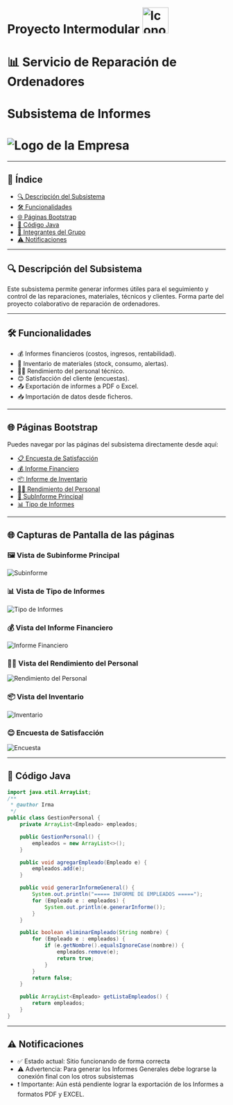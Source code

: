 # Proyecto Intermodular <img src="LogoEmpresa.png" alt="Icono" width="60"/>

# 📊 Servicio de Reparación de Ordenadores  

# Subsistema de Informes 

# ![Logo de la Empresa](https://github.com/wendolin-byte/Informes-Sistema-de-Reparaciones/blob/main/logo-informes.jpg?raw=true)


---

## 📌 Índice

- [🔍 Descripción del Subsistema](#descripción-del-subsistema)
- [🛠 Funcionalidades](#funcionalidades)
- [🌐 Páginas Bootstrap](#páginas-bootstrap)
- [📄 Código Java](#código-java)
- [👥 Integrantes del Grupo](#integrantes-del-grupo)
- [⚠️ Notificaciones](#notificaciones)

---

## 🔍 Descripción del Subsistema

Este subsistema permite generar informes útiles para el seguimiento y control de las reparaciones, materiales, técnicos y clientes. Forma parte del proyecto colaborativo de reparación de ordenadores.

---

## 🛠 Funcionalidades

- 💰 Informes financieros (costos, ingresos, rentabilidad).
- 🧰 Inventario de materiales (stock, consumo, alertas).
- 👨‍🔧 Rendimiento del personal técnico.
- 😊 Satisfacción del cliente (encuestas).
- 📤 Exportación de informes a PDF o Excel.
- 📥 Importación de datos desde ficheros.

---

## 🌐 Páginas Bootstrap

Puedes navegar por las páginas del subsistema directamente desde aquí:

- [📋 Encuesta de Satisfacción](https://wendolin-byte.github.io/Informes-Sistema-de-Reparaciones/wireframe-bootstrap/Encuesta.html)
- [💰 Informe Financiero](https://wendolin-byte.github.io/Informes-Sistema-de-Reparaciones/wireframe-bootstrap/Financiero.html)
- [📦 Informe de Inventario](https://wendolin-byte.github.io/Informes-Sistema-de-Reparaciones/wireframe-bootstrap/Inventario.html)
- [👨‍🔧 Rendimiento del Personal](https://wendolin-byte.github.io/Informes-Sistema-de-Reparaciones/wireframe-bootstrap/RendimientoPersonal.html)
- [📑 SubInforme Principal](https://wendolin-byte.github.io/Informes-Sistema-de-Reparaciones/wireframe-bootstrap/SubInformePrincipal.html)
- [📊 Tipo de Informes](https://wendolin-byte.github.io/Informes-Sistema-de-Reparaciones/wireframe-bootstrap/TipoInformes.html)

---
## 🌐 Capturas de Pantalla de las páginas

### 🖼️ Vista de Subinforme Principal
![Subinforme](Capturas/SubsistemaInforme.png)

### 📊 Vista de Tipo de Informes
![Tipo de Informes](Capturas/TipoInformes.png)

### 💰 Vista del Informe Financiero
![Informe Financiero](Capturas/Financiero.png)

### 👨‍🔧 Vista del Rendimiento del Personal
![Rendimiento del Personal](Capturas/Personal.png)

### 📦 Vista del Inventario
![Inventario](Capturas/Inventario.png)

### 😊 Encuesta de Satisfacción
![Encuesta](Capturas/Encuesta.png)

---


## 📄 Código Java

```java
import java.util.ArrayList;
/**
 * @author Irma
 */
public class GestionPersonal {
    private ArrayList<Empleado> empleados;

    public GestionPersonal() {
        empleados = new ArrayList<>();
    }

    public void agregarEmpleado(Empleado e) {
        empleados.add(e);
    }

    public void generarInformeGeneral() {
        System.out.println("===== INFORME DE EMPLEADOS =====");
        for (Empleado e : empleados) {
            System.out.println(e.generarInforme());
        }
    }

    public boolean eliminarEmpleado(String nombre) {
        for (Empleado e : empleados) {
            if (e.getNombre().equalsIgnoreCase(nombre)) {
                empleados.remove(e);
                return true;
            }
        }
        return false;
    }

    public ArrayList<Empleado> getListaEmpleados() {
        return empleados;
    }
}

```

---

## ⚠️ Notificaciones
- ✅ Estado actual: Sitio funcionando de forma correcta
- ⚠️ Advertencia: Para generar los Informes Generales debe lograrse la conexión final con los otros subsistemas
- ❗ Importante: Aún está pendiente lograr la exportación de los Informes a formatos PDF y EXCEL.

